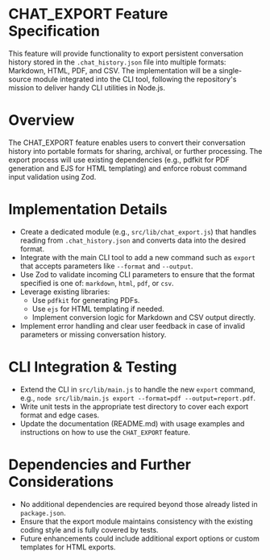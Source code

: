 # CHAT_EXPORT Feature Specification

This feature will provide functionality to export persistent conversation history stored in the `.chat_history.json` file into multiple formats: Markdown, HTML, PDF, and CSV. The implementation will be a single-source module integrated into the CLI tool, following the repository's mission to deliver handy CLI utilities in Node.js.

# Overview

The CHAT_EXPORT feature enables users to convert their conversation history into portable formats for sharing, archival, or further processing. The export process will use existing dependencies (e.g., pdfkit for PDF generation and EJS for HTML templating) and enforce robust command input validation using Zod.

# Implementation Details

- Create a dedicated module (e.g., `src/lib/chat_export.js`) that handles reading from `.chat_history.json` and converts data into the desired format.
- Integrate with the main CLI tool to add a new command such as `export` that accepts parameters like `--format` and `--output`.
- Use Zod to validate incoming CLI parameters to ensure that the format specified is one of: `markdown`, `html`, `pdf`, or `csv`.
- Leverage existing libraries: 
  - Use `pdfkit` for generating PDFs.
  - Use `ejs` for HTML templating if needed.
  - Implement conversion logic for Markdown and CSV output directly.
- Implement error handling and clear user feedback in case of invalid parameters or missing conversation history.

# CLI Integration & Testing

- Extend the CLI in `src/lib/main.js` to handle the new `export` command, e.g., `node src/lib/main.js export --format=pdf --output=report.pdf`.
- Write unit tests in the appropriate test directory to cover each export format and edge cases.
- Update the documentation (README.md) with usage examples and instructions on how to use the `CHAT_EXPORT` feature.

# Dependencies and Further Considerations

- No additional dependencies are required beyond those already listed in `package.json`.
- Ensure that the export module maintains consistency with the existing coding style and is fully covered by tests.
- Future enhancements could include additional export options or custom templates for HTML exports.
